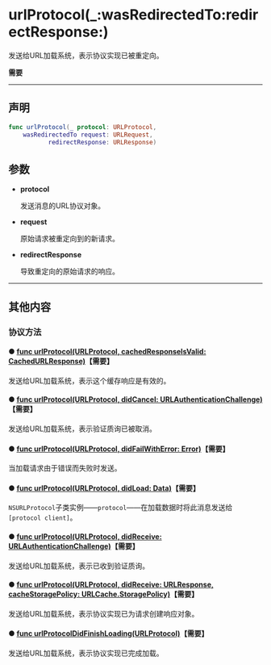 # urlProtocol(_:wasRedirectedTo:redirectResponse:)

发送给URL加载系统，表示协议实现已被重定向。

**需要**

---
## 声明

```swift
func urlProtocol(_ protocol: URLProtocol, 
    wasRedirectedTo request: URLRequest, 
           redirectResponse: URLResponse)
```

## 参数

* **protocol**

  发送消息的URL协议对象。

* **request**

  原始请求被重定向到的新请求。

* **redirectResponse**

  导致重定向的原始请求的响应。

---
## 其他内容

### 协议方法

#### ● [func urlProtocol(URLProtocol, cachedResponseIsValid: CachedURLResponse)](./urlProtocol-cachedResponseIsValid.md)**【需要】**

发送给URL加载系统，表示这个缓存响应是有效的。

#### ● [func urlProtocol(URLProtocol, didCancel: URLAuthenticationChallenge)](./urlProtocol-didCancel.md)**【需要】**

发送给URL加载系统，表示验证质询已被取消。

#### ● [func urlProtocol(URLProtocol, didFailWithError: Error)](./urlProtocol-didFailWithError.md)**【需要】**

当加载请求由于错误而失败时发送。

#### ● [func urlProtocol(URLProtocol, didLoad: Data)](./urlProtocol-didLoad.md)**【需要】**

`NSURLProtocol`子类实例——`protocol`——在加载数据时将此消息发送给`[protocol client]`。

#### ● [func urlProtocol(URLProtocol, didReceive: URLAuthenticationChallenge)](./urlProtocol-didReceive.md)**【需要】**

发送给URL加载系统，表示已收到验证质询。

#### ● [func urlProtocol(URLProtocol, didReceive: URLResponse, cacheStoragePolicy: URLCache.StoragePolicy)](./urlProtocol-didReceive-cacheStoragePolicy.md)**【需要】**

发送给URL加载系统，表示协议实现已为请求创建响应对象。

#### ● [func urlProtocolDidFinishLoading(URLProtocol)](。/urlProtocolDidFinishLoading.md)**【需要】**

发送给URL加载系统，表示协议实现已完成加载。